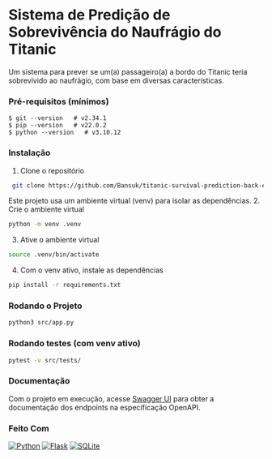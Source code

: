 # Sistema de Predição de Sobrevivência do Naufrágio do Titanic  
Um sistema para prever se um(a) passageiro(a) a bordo do Titanic teria sobrevivido ao naufrágio, com base em diversas características.

### Pré-requisitos (mínimos)
```
$ git --version   # v2.34.1
$ pip --version   # v22.0.2
$ python --version   # v3.10.12
```
### Instalação
1. Clone o repositório
```bash
 git clone https://github.com/Bansuk/titanic-survival-prediction-back-end
```

Este projeto usa um ambiente virtual (venv) para isolar as dependências.
2. Crie o ambiente virtual
```bash
python -m venv .venv
 ```

3. Ative o ambiente virtual
```bash
source .venv/bin/activate
 ```

4. Com o venv ativo, instale as dependências
```bash
pip install -r requirements.txt
 ```

### Rodando o Projeto
```bash
python3 src/app.py
```

### Rodando testes (com venv ativo)
```bash
pytest -v src/tests/
```

### Documentação
Com o projeto em execução, acesse [Swagger UI](http://localhost:5000/api/docs/swagger-ui) para obter a documentação dos endpoints na especificação OpenAPI.
### Feito Com
[![Python](https://img.shields.io/badge/python-3670A0?style=for-the-badge&logo=python&logoColor=ffdd54)](https://www.python.org)
[![Flask](https://img.shields.io/badge/flask-%23000.svg?style=for-the-badge&logo=flask&logoColor=white)](https://flask.palletsprojects.com/en/stable/)
[![SQLite](https://img.shields.io/badge/sqlite-%2307405e.svg?style=for-the-badge&logo=sqlite&logoColor=white)](https://www.sqlite.org)